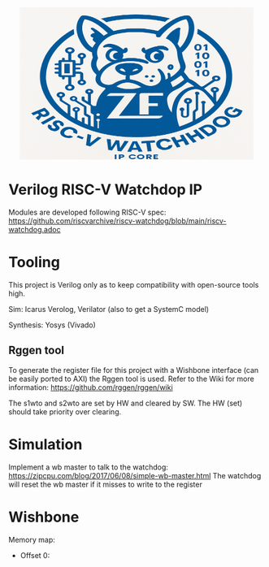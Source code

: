 <p align="center">
  <img width="460" height="300" src="imgs/zf_wdg_ip2.jpeg">
</p>

# Verilog RISC-V Watchdop IP
Modules are developed following RISC-V spec:
https://github.com/riscvarchive/riscv-watchdog/blob/main/riscv-watchdog.adoc

# Tooling
This project is Verilog only as to keep compatibility with open-source tools high.

Sim:
Icarus Verolog,
Verilator (also to get a SystemC model)

Synthesis:
Yosys
(Vivado)

## Rggen tool
To generate the register file for this project with a Wishbone interface
(can be easily ported to AXI)
the Rggen tool is used.
Refer to the Wiki for more information:
https://github.com/rggen/rggen/wiki

The s1wto and s2wto are set by HW and cleared by SW.
The HW (set) should take priority over clearing.

# Simulation
Implement a wb master to talk to the watchdog:
https://zipcpu.com/blog/2017/06/08/simple-wb-master.html
The watchdog will reset the wb master if it misses to write to the register

# Wishbone
Memory map:
- Offset 0: 